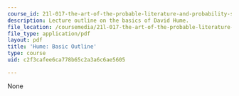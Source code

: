 ```yaml
---
course_id: 21l-017-the-art-of-the-probable-literature-and-probability-spring-2008
description: Lecture outline on the basics of David Hume.
file_location: /coursemedia/21l-017-the-art-of-the-probable-literature-and-probability-spring-2008/c2f3cafee6ca778b65c2a3a6c6ae5605_hume_outline.pdf
file_type: application/pdf
layout: pdf
title: 'Hume: Basic Outline'
type: course
uid: c2f3cafee6ca778b65c2a3a6c6ae5605

---
```

None